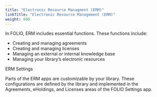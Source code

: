 ```yaml
---
title: "Electronic Resource Managment (ERM)"
linkTitle: "Electronic Resource Management (ERM)"
weight: 600
---
```


In FOLIO, ERM includes essential functions. These functions include:

* Creating and managing agreements
* Creating and managing licenses
* Managing an external or internal knowledge base
* Managing your library’s electronic resources

ERM Settings

Parts of the ERM apps are customizable by your library. These configurations are defined by the library and implemented in the Agreements, eHoldings, and Licenses areas of the FOLIO Settings app.
